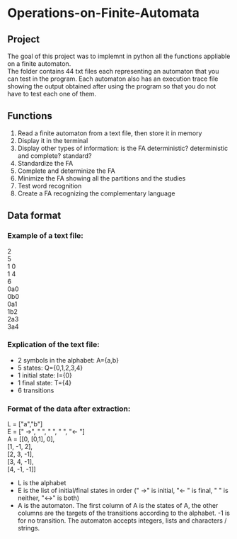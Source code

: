 # Operations-on-Finite-Automata
## Project
The goal of this project was to implemnt in python all the functions appliable on a finite automaton.<br>
The folder contains 44 txt files each representing an automaton that you can test in the program. Each automaton also has an execution trace file showing the output obtained after using the program so that you do not have to test each one of them.
## Functions
1. Read a finite automaton from a text file, then store it in memory
2. Display it in the terminal
3. Display other types of information: is the FA deterministic? deterministic and complete? standard?
4. Standardize the FA
5. Complete and determinize the FA
6. Minimize the FA showing all the partitions and the studies
7. Test word recognition
8. Create a FA recognizing the complementary language
## Data format
### Example of a text file:<br>
2<br>
5<br>
1 0<br>
1 4<br>
6<br>
0a0<br>
0b0<br>
0a1<br>
1b2<br>
2a3<br>
3a4<br>
### Explication of the text file:<br>
- 2 symbols in the alphabet: A={a,b}<br>
- 5 states: Q={0,1,2,3,4}<br>
- 1 initial state: I={0}<br>
- 1 final state: T={4}<br>
- 6 transitions
### Format of the data after extraction:<br>
L = ["a","b"]<br>
E = [" ->", "   ", "   ", "   ", "<- "]<br>
A = [[0, [0,1], 0],<br>
     [1, -1, 2],<br>
     [2, 3, -1],<br>
     [3, 4, -1],<br>
     [4, -1, -1]]<br> 

- L is the alphabet
- E is the list of initial/final states in order (" ->" is initial, "<- " is final, "   " is neither, "<->" is both)
- A is the automaton. The first column of A is the states of A, the other columns are the targets of the transitions according to the alphabet. -1 is for no transition. The automaton accepts integers, lists and characters / strings.
